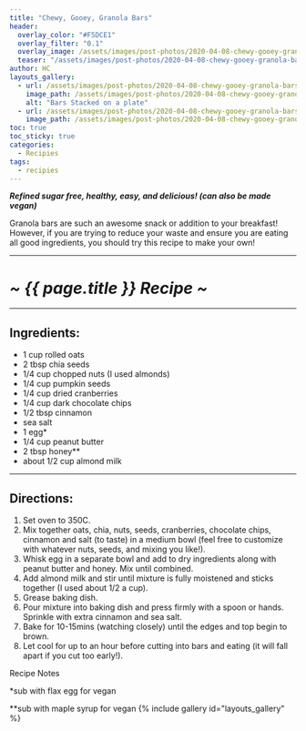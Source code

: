```yaml
---
title: "Chewy, Gooey, Granola Bars"
header:
  overlay_color: "#F5DCE1"
  overlay_filter: "0.1"
  overlay_image: /assets/images/post-photos/2020-04-08-chewy-gooey-granola-bars/bars on plate.png
  teaser: "/assets/images/post-photos/2020-04-08-chewy-gooey-granola-bars/bars on plate.png"
author: HC
layouts_gallery:
  - url: /assets/images/post-photos/2020-04-08-chewy-gooey-granola-bars/stacked.png
    image_path: /assets/images/post-photos/2020-04-08-chewy-gooey-granola-bars/stacked small.png
    alt: "Bars Stacked on a plate"
  - url: /assets/images/post-photos/2020-04-08-chewy-gooey-granola-bars/in hand.png
    image_path: /assets/images/post-photos/2020-04-08-chewy-gooey-granola-bars/in hand small.png
toc: true
toc_sticky: true
categories:
  - Recipies
tags:
  - recipies
---
```


***Refined sugar free, healthy, easy, and delicious! (can also be made vegan)***

Granola bars are such an awesome snack or addition to your breakfast! However, if you are trying to reduce your waste and ensure you are eating all good ingredients, you should try this recipe to make your own! 

***

# ***~ {{ page.title }} Recipe ~***

***

## Ingredients:

* 1 cup rolled oats
* 2 tbsp chia seeds
* 1/4 cup chopped nuts (I used almonds)
* 1/4 cup pumpkin seeds 
* 1/4 cup dried cranberries
* 1/4 cup dark chocolate chips
* 1/2 tbsp cinnamon
* sea salt 
* 1 egg*
* 1/4 cup peanut butter 
* 2 tbsp honey**
* about 1/2 cup almond milk 

***

## Directions:

1. Set oven to 350C.
2. Mix together oats, chia, nuts, seeds, cranberries, chocolate chips, cinnamon and salt (to taste) in a medium bowl (feel free to customize with whatever nuts, seeds, and mixing you like!).
3. Whisk egg in a separate bowl and add to dry ingredients along with peanut butter and honey. Mix until combined. 
4. Add almond milk and stir until mixture is fully moistened and sticks together (I used about 1/2 a cup).
5. Grease baking dish.
6. Pour mixture into baking dish and press firmly with a spoon or hands. Sprinkle with extra cinnamon and sea salt. 
7. Bake for 10-15mins (watching closely) until the edges and top begin to brown.
8. Let cool for up to an hour before cutting into bars and eating (it will fall apart if you cut too early!).

Recipe Notes

*sub with flax egg for vegan

**sub with maple syrup for vegan 
{% include gallery id="layouts_gallery" %}


